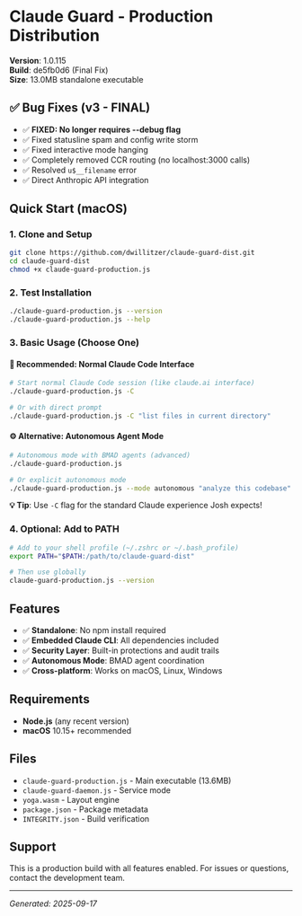 # Claude Guard - Production Distribution

**Version**: 1.0.115  
**Build**: de5fb0d6 (Final Fix)  
**Size**: 13.0MB standalone executable

## ✅ Bug Fixes (v3 - FINAL)
- ✅ **FIXED: No longer requires --debug flag**
- ✅ Fixed statusline spam and config write storm  
- ✅ Fixed interactive mode hanging
- ✅ Completely removed CCR routing (no localhost:3000 calls)
- ✅ Resolved `u$__filename` error
- ✅ Direct Anthropic API integration

## Quick Start (macOS)

### 1. Clone and Setup
```bash
git clone https://github.com/dwillitzer/claude-guard-dist.git
cd claude-guard-dist
chmod +x claude-guard-production.js
```

### 2. Test Installation
```bash
./claude-guard-production.js --version
./claude-guard-production.js --help
```

### 3. Basic Usage (Choose One)

#### **🎯 Recommended: Normal Claude Code Interface**
```bash
# Start normal Claude Code session (like claude.ai interface)
./claude-guard-production.js -C

# Or with direct prompt
./claude-guard-production.js -C "list files in current directory"
```

#### **⚙️ Alternative: Autonomous Agent Mode**
```bash
# Autonomous mode with BMAD agents (advanced)
./claude-guard-production.js

# Or explicit autonomous mode
./claude-guard-production.js --mode autonomous "analyze this codebase"
```

**💡 Tip**: Use `-C` flag for the standard Claude experience Josh expects!

### 4. Optional: Add to PATH
```bash
# Add to your shell profile (~/.zshrc or ~/.bash_profile)
export PATH="$PATH:/path/to/claude-guard-dist"

# Then use globally
claude-guard-production.js --version
```

## Features

- ✅ **Standalone**: No npm install required
- ✅ **Embedded Claude CLI**: All dependencies included
- ✅ **Security Layer**: Built-in protections and audit trails
- ✅ **Autonomous Mode**: BMAD agent coordination
- ✅ **Cross-platform**: Works on macOS, Linux, Windows

## Requirements

- **Node.js** (any recent version)
- **macOS** 10.15+ recommended

## Files

- `claude-guard-production.js` - Main executable (13.6MB)
- `claude-guard-daemon.js` - Service mode
- `yoga.wasm` - Layout engine
- `package.json` - Package metadata
- `INTEGRITY.json` - Build verification

## Support

This is a production build with all features enabled. For issues or questions, contact the development team.

---
*Generated: 2025-09-17*